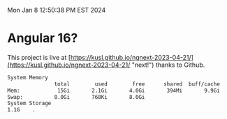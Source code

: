 Mon Jan  8 12:50:38 PM EST 2024

# Angular 16?


This project is live at [https://kusl.github.io/ngnext-2023-04-21/](https://kusl.github.io/ngnext-2023-04-21/ "next!") thanks to Github.

```bash
System Memory
               total        used        free      shared  buff/cache   available
Mem:            15Gi       2.1Gi       4.0Gi       394Mi       9.9Gi        13Gi
Swap:          8.0Gi       768Ki       8.0Gi
System Storage
1.1G	.
